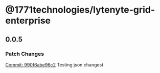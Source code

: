 # @1771technologies/lytenyte-grid-enterprise

## 0.0.5

### Patch Changes

[Commit: 990f6abe96c2](https://github.com/1771-Technologies/lytenyte/commit/990f6abe96c2a880846eb8ee568a5299a2b4d5df)
Testing json changest
